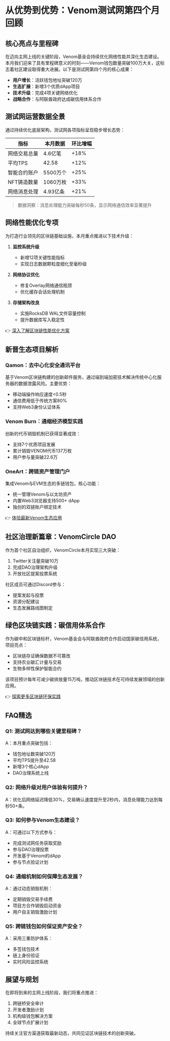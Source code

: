 # 从优势到优势：Venom测试网第四个月回顾

## 核心亮点与里程碑
在迈向主网上线的关键阶段，Venom基金会持续优化网络性能并深化生态建设。本月我们迎来了具有里程碑意义的时刻——Venom钱包数量突破100万大关，这标志着社区建设取得重大进展。以下是测试网第四个月的核心成果：

- **用户增长**：活跃钱包地址突破120万
- **生态扩展**：新增3个优质dApp项目
- **技术升级**：完成4项关键网络优化
- **战略合作**：与阿联酋政府达成碳信用体系合作

## 测试网运营数据全景
通过持续优化底层架构，测试网各项指标呈现稳步增长态势：

| 指标                | 本月数据       | 环比增幅  |
|---------------------|---------------|----------|
| 网络交易总量        | 4.6亿笔       | +18%     |
| 平均TPS             | 42.58         | +12%     |
| 智能合约账户        | 5500万个      | +25%     |
| NFT铸造数量         | 1060万枚      | +33%     |
| 网络消息处理        | 4.93亿条      | +21%     |

> 数据洞察：消息处理能力突破每秒50条，显示网络通信效率显著提升

## 网络性能优化专项
为打造行业领先的区块链基础设施，本月重点推进以下技术升级：

1. **监控系统升级**
   - 新增12项关键性能指标
   - 实现日志数据颗粒度细化至毫秒级

2. **网络协议优化**
   - 修复Overlay网络通信瓶颈
   - 优化缓存会话处理机制

3. **存储架构改良**
   - 实施RocksDB WAL文件容量控制
   - 提升数据库写入稳定性

👉 [深入了解区块链性能优化方案](https://bit.ly/okx_welcome)

## 新晋生态项目解析
### Qamon：去中心化安全通讯平台
基于Venom区块链构建的创新邮件服务，通过端到端加密技术解决传统中心化服务器的数据泄露风险。主要优势：
- 移动端操作响应速度<0.5秒
- 通信费用低于传统方案80%
- 支持Web3身份认证体系

### Venom Burn：通缩经济模型实践
创新的代币销毁机制已获得显著成效：
- 支持7个优质项目发展
- 累计销毁VENOM代币137万枚
- 用户参与量突破22.6万

### OneArt：跨链资产管理门户
集成Venom与EVM生态的多链钱包，核心功能：
- 统一管理Venom与以太坊资产
- 内置Web3浏览器支持500+ dApp
- 独创的双链账户绑定技术

👉 [体验最新Venom生态应用](https://bit.ly/okx_welcome)

## 社区治理新篇章：VenomCircle DAO
作为首个社区自治组织，VenomCircle本月实现三大突破：
1. Twitter关注量突破10万
2. 完成DAO治理架构升级
3. 开放社区提案投票系统

社区成员可通过Discord参与：
- 提案发起与投票
- 资源分配建议
- 生态发展路线图制定

## 绿色区块链实践：碳信用体系合作
作为碳中和区块链标杆，Venom基金会与阿联酋政府合作启动国家碳信用系统，项目亮点：
- 区块链存证确保数据不可篡改
- 支持农业碳汇计量与交易
- 生物多样性保护智能合约

该项目预计每年可减少碳排放量15万吨，推动区块链技术在可持续发展领域的创新应用。

👉 [探索更多区块链环保实践](https://bit.ly/okx_welcome)

## FAQ精选
### Q1: 测试网达到哪些关键里程碑？
A：本月重点突破包括：
- 钱包地址数突破120万
- 平均TPS提升至42.58
- 新增3个核心dApp
- DAO治理系统上线

### Q2: 网络升级对用户体验有何提升？
A：优化后网络延迟降低30%，交易确认速度提升至2秒内，消息处理能力达到每秒50+条。

### Q3: 如何参与Venom生态建设？
A：可通过以下方式参与：
- 完成测试网任务获取奖励
- 参与DAO治理投票
- 开发基于Venom的dApp
- 参与节点验证计划

### Q4: 通缩机制如何保障生态发展？
A：通过动态销毁机制：
- 定期销毁交易手续费
- 项目方合作销毁启动资金
- 用户自主销毁激励计划

### Q5: 跨链钱包如何保证资产安全？
A：采用三重防护体系：
- 多签钱包技术
- 链上身份验证
- 实时风险监控系统

## 展望与规划
在即将到来的主网上线阶段，我们将重点推进：
1. 跨链桥安全审计
2. 开发者激励计划
3. 机构级钱包解决方案
4. 全球节点扩展计划

持续关注官方渠道获取最新动态，共同见证区块链技术的创新突破。
